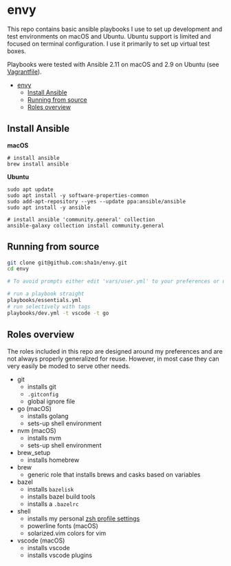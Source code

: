 # envy
This repo contains basic ansible playbooks I use to set up development and test environments on macOS and Ubuntu.
Ubuntu support is limited and focused on terminal configuration. I use it primarily to set up virtual test boxes.

Playbooks were tested with Ansible 2.11 on macOS and 2.9 on Ubuntu (see [Vagrantfile](testbox/Vagrantfile)).

- [envy](#envy)
  - [Install Ansible](#install-ansible)
  - [Running from source](#running-from-source)
  - [Roles overview](#roles-overview)

## Install Ansible
**macOS**
```
# install ansible
brew install ansible
```

**Ubuntu**
```
sudo apt update
sudo apt install -y software-properties-common
sudo add-apt-repository --yes --update ppa:ansible/ansible
sudo apt install -y ansible

# install ansible 'community.general' collection
ansible-galaxy collection install community.general
```

## Running from source

```bash
git clone git@github.com:sha1n/envy.git
cd envy

# To avoid prompts either edit 'vars/user.yml' to your preferences or use --extra-vars="<name>=<valu>" 

# run a playbook straight 
playbooks/essentials.yml
# run selectively with tags
playbooks/dev.yml -t vscode -t go
```

## Roles overview
The roles included in this repo are designed around my preferences and are not always properly generalized for reuse. However, in most case they can very easily be moded to serve other needs.

- git
  - installs git
  - `.gitconfig`
  - global ignore file
- go (macOS)
  - installs golang
  - sets-up shell environment
- nvm (macOS)
  - installs nvm
  - sets-up shell environment
- brew_setup
  - installs homebrew
- brew
  - generic role that installs brews and casks based on variables
- bazel
  - installs `bazelisk` 
  - installs bazel build tools
  - installs a `.bazelrc` 
- shell 
  - installs my personal [zsh profile settings](https://github.com/sha1n/profile)
  - powerline fonts (macOS)
  - solarized.vim colors for vim
- vscode (macOS)
  - installs vscode
  - installs vscode plugins

